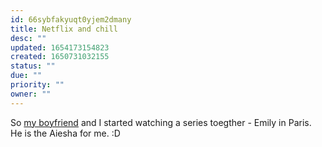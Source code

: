 ```yaml
---
id: 66sybfakyuqt0yjem2dmany
title: Netflix and chill
desc: ""
updated: 1654173154823
created: 1650731032155
status: ""
due: ""
priority: ""
owner: ""
---
```


So [my boyfriend](https://twitter.com/iliekcomputers) and I started watching a series toegther - Emily in Paris.
He is the Aiesha for me. :D
